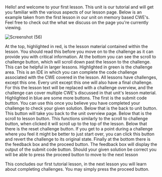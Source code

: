 Hello! and welcome to your first lesson. This unit is our tutorial and will get you familiar with the various aspects of our lesson page. Below is an example taken from the first
lesson in our unit on memory based CWE's. Feel free to check out the what we discuss on the page you're currently viewing.

![Screenshot (56)](https://user-images.githubusercontent.com/79724602/116476421-34644e80-a849-11eb-90d1-1005db13f9b1.png)

At the top, highlighted in red, is the lesson material contained within the lesson. You should read this before you move on to the challenge as it can provide you with critical 
information. At the bottom you can see the scroll to challenge button, which will scroll down past the lesson to the challenge. This can be helpful in larger lessons. Highlighted 
in green is the challenge area. This is an IDE in which you can complete the code challenge associated with the CWE covered in the lesson. All lessons have challenges, except this 
one. Every unit except this one will also have a final challenge. For this the lesson text will be replaced with a challenge overview, and the challenge can cover multiple CWE's 
discussed in that unit's lesson material. Highlighted in blue are some more buttons. The first is the submit code button. You can use this once you believe you have 
completed your challenge to check your given solution. Below that is the back to unit button. This button will take you back to the unit overview page. Below that is the scroll to 
lesson button. This functions similarly to the scroll to challenge button, when clicked it will scroll up to the top of the lesson. Below that there is the reset challenge button.
If you get to a point during a challenge where you feel it might be better to just start over, you can click this button and revert the challenge to its original state. Finally at the bottom there is the feedback box and the proceed button. The feedback box will display the output of the submit code button. Should your given solution be correct you will be able to press the proceed button to move to the next lesson

This concludes our first tutorial lesson, in the next lesson you will learn about completing challenges. You may simply press the proceed button.
